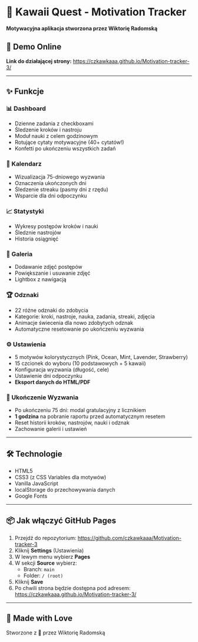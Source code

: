 # 🌸 Kawaii Quest - Motivation Tracker

**Motywacyjna aplikacja stworzona przez Wiktorię Radomską**

## 🚀 Demo Online
**Link do działającej strony:** https://czkawkaaa.github.io/Motivation-tracker-3/

---

## ✨ Funkcje

### 📊 Dashboard
- Dzienne zadania z checkboxami
- Śledzenie kroków i nastroju
- Moduł nauki z celem godzinowym
- Rotujące cytaty motywacyjne (40+ cytatów!)
- Konfetti po ukończeniu wszystkich zadań

### 📅 Kalendarz
- Wizualizacja 75-dniowego wyzwania
- Oznaczenia ukończonych dni
- Śledzenie streaku (pasmy dni z rzędu)
- Wsparcie dla dni odpoczynku

### 📈 Statystyki
- Wykresy postępów kroków i nauki
- Śledznie nastrojów
- Historia osiągnięć

### 📸 Galeria
- Dodawanie zdjęć postępów
- Powiększanie i usuwanie zdjęć
- Lightbox z nawigacją

### 🏆 Odznaki
- 22 różne odznaki do zdobycia
- Kategorie: kroki, nastroje, nauka, zadania, streaki, zdjęcia
- Animacje świecenia dla nowo zdobytych odznak
- Automatyczne resetowanie po ukończeniu wyzwania

### ⚙️ Ustawienia
- 5 motywów kolorystycznych (Pink, Ocean, Mint, Lavender, Strawberry)
- 15 czcionek do wyboru (10 podstawowych + 5 kawaii)
- Konfiguracja wyzwania (długość, cele)
- Ustawienie dni odpoczynku
- **Eksport danych do HTML/PDF**

### 🎯 Ukończenie Wyzwania
- Po ukończeniu 75 dni: modal gratulacyjny z licznikiem
- **1 godzina** na pobranie raportu przed automatycznym resetem
- Reset historii kroków, nastrojów, nauki i odznak
- Zachowanie galerii i ustawień

---

## 🛠️ Technologie
- HTML5
- CSS3 (z CSS Variables dla motywów)
- Vanilla JavaScript
- localStorage do przechowywania danych
- Google Fonts

---

## 📦 Jak włączyć GitHub Pages

1. Przejdź do repozytorium: https://github.com/czkawkaaa/Motivation-tracker-3
2. Kliknij **Settings** (Ustawienia)
3. W lewym menu wybierz **Pages**
4. W sekcji **Source** wybierz:
   - Branch: `main`
   - Folder: `/ (root)`
5. Kliknij **Save**
6. Po chwili strona będzie dostępna pod adresem: https://czkawkaaa.github.io/Motivation-tracker-3/

---

## 💖 Made with Love
Stworzone z 💖 przez Wiktorię Radomską